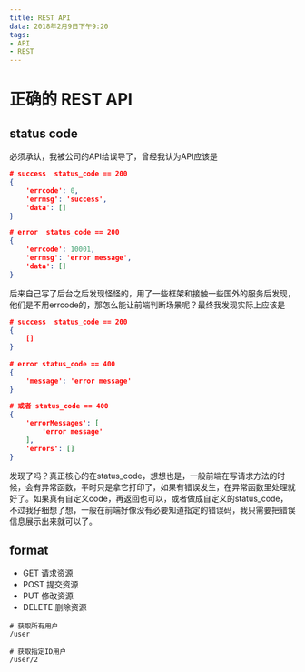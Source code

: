 ```yaml
---
title: REST API
data: 2018年2月9日下午9:20
tags:
- API
- REST
---
```




# 正确的 REST API

## status code

必须承认，我被公司的API给误导了，曾经我认为API应该是

```json
# success  status_code == 200
{
    'errcode': 0,
    'errmsg': 'success',
    'data': []
}

# error  status_code == 200
{
    'errcode': 10001,
    'errmsg': 'error message',
    'data': []
}
```

后来自己写了后台之后发现怪怪的，用了一些框架和接触一些国外的服务后发现，他们是不用errcode的，那怎么能让前端判断场景呢？最终我发现实际上应该是

```json
# success  status_code == 200
{
    []
}
    
# error status_code == 400
{
	'message': 'error message'    
}
    
# 或者 status_code == 400
{
    'errorMessages': [
    	'error message'
    ],
    'errors': []
}
```

发现了吗？真正核心的在status_code，想想也是，一般前端在写请求方法的时候，会有异常函数，平时只是拿它打印了，如果有错误发生，在异常函数里处理就好了。如果真有自定义code，再返回也可以，或者做成自定义的status_code，不过我仔细想了想，一般在前端好像没有必要知道指定的错误码，我只需要把错误信息展示出来就可以了。



## format

- GET 请求资源
- POST 提交资源
- PUT 修改资源
- DELETE 删除资源



```
# 获取所有用户
/user

# 获取指定ID用户
/user/2

```



